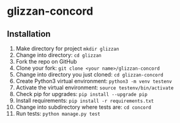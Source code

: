 # glizzan-concord

## Installation

1. Make directory for project `mkdir glizzan`
1. Change into directory: `cd glizzan`
1. Fork the repo on GitHub
1. Clone your fork: `git clone <your name>/glizzan-concord`
1. Change into directory you just cloned: `cd glizzan-concord`
1. Create Python3 virtual environment: `python3 -m venv testenv`
1. Activate the virtual environment: `source testenv/bin/activate`
1. Check pip for upgrades: `pip install --upgrade pip`
1. Install requirements: `pip install -r requirements.txt`
1. Change into subdirectory where tests are: `cd concord`
1. Run tests: `python manage.py test`
